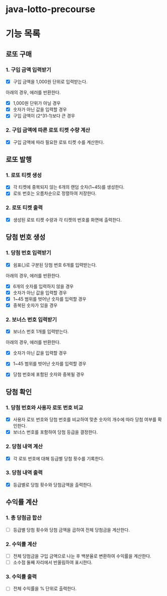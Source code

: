 # java-lotto-precourse

# 기능 목록
## 로또 구매
### 1. 구입 금액 입력받기
- [x] 구입 금액을 1,000원 단위로 입력받는다.

아래의 경우, 에러를 반환한다.
- [x] 1,000원 단위가 아닐 경우
- [x] 숫자가 아닌 값을 입력할 경우
- [x] 구입 금액이 (2^31-1)보다 큰 경우

### 2. 구입 금액에 따른 로또 티켓 수량 계산
- [x] 구입 금액에 따라 필요한 로또 티켓 수를 계산한다.

## 로또 발행
### 1. 로또 티켓 생성
- [x] 각 티켓에 중복되지 않는 6개의 랜덤 숫자(1~45)를 생성한다.
- [x] 로또 번호는 오름차순으로 정렬하여 저장한다.

### 2. 로또 티켓 출력
- [x] 생성된 로또 티켓 수량과 각 티켓의 번호를 화면에 출력한다.

## 당첨 번호 생성
### 1. 당첨 번호 입력받기
- [x] 쉼표(,)로 구분된 당첨 번호 6개를 입력받는다.

아래의 경우, 에러를 반환한다. 
- [x] 6개의 숫자를 입력하지 않을 경우
- [x] 숫자가 아닌 값을 입력할 경우
- [x] 1~45 범위를 벗어난 숫자를 입력할 경우 
- [x] 중복된 숫자가 있을 경우

### 2. 보너스 번호 입력받기
- [x] 보너스 번호 1개를 입력받는다.

아래의 경우, 에러를 반환한다.
- [x] 숫자가 아닌 값을 입력할 경우
- [x] 1~45 범위를 벗어난 숫자를 입력할 경우
- [x] 당첨 번호에 포함된 숫자와 중복될 경우


## 당첨 확인
### 1. 당첨 번호와 사용자 로또 번호 비교
- [x] 사용자 로또 번호와 당첨 번호를 비교하여 맞춘 숫자의 개수에 따라 당첨 여부를 확인한다.
- [x] 보너스 번호를 포함하여 당첨 등급을 결정한다.

### 2. 당첨 내역 계산
- [x] 각 로또 번호에 대해 등급별 당첨 횟수를 기록한다.

### 3. 당첨 내역 출력
- [x] 등급별로 당첨 횟수와 당첨금액을 출력한다.

## 수익률 계산
### 1. 총 당첨금 합산
- [ ] 등급별 당첨 횟수와 당첨 금액을 곱하여 전체 당첨금을 계산한다.
   
### 2. 수익률 계산
- [ ] 전체 당첨금을 구입 금액으로 나눈 후 백분율로 변환하여 수익률을 계산한다. 
- [ ] 소수점 둘째 자리에서 반올림하여 표시한다.
  
### 3. 수익률 출력
- [ ] 전체 수익률을 % 단위로 출력한다.